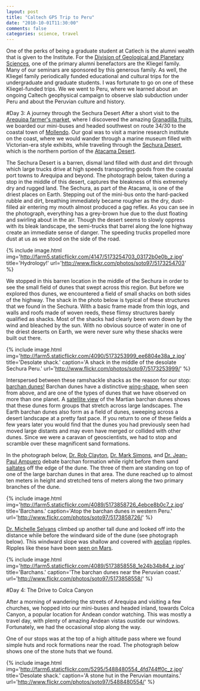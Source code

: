 ```yaml
---
layout: post
title: "Caltech GPS Trip to Peru"
date: "2010-10-01T11:30:00"
comments: false
categories: science, travel
---
```


One of the perks of being a graduate student at Catlech is the alumni wealth that is given to the Institute. For the [Division of Geological and Planetary Sciences](http://www.gps.caltech.edu), one of the primary alumni benefactors are the Kliegel family. Many of our seminars are sponsored by this generous family. As well, the Kliegel family periodically funded educational and cultural trips for the undergraduate and graduate students. I was fortunate to go on one of these Kliegel-funded trips. We we went to Peru, where we learned about an ongoing Caltech geophysical campaign to observe slab subduction under Peru and about the Peruvian culture and history.

<!-- more -->

#Day 3: A journey through the Sechura Desert
After a short visit to the [Arequipa farmer's market](http://www.southamericaliving.com/mercado-san-camilo-in-arequipa-peru/), where I discovered the amazing [Granadilla fruits](http://en.wikipedia.org/wiki/Passiflora_ligularis), we boarded our mini-buses and headed southwest on route 34/30 to the coastal town of [Mollendo](http://en.wikipedia.org/wiki/Mollendo). Our goal was to visit a marine research institute on the coast, where we would wander through a marine museum filled with Victorian-era style exhibits, while traveling through the [Sechura Desert](http://en.wikipedia.org/wiki/Sechura_Desert), which is the northern portion of the [Atacama Desert](http://en.wikipedia.org/wiki/Atacama_Desert).

The Sechura Desert is a barren, dismal land filled with dust and dirt through which large trucks drive at high speeds transporting goods from the coastal port towns to Arequipa and beyond. The photograph below, taken during a stop in the middle of this desert, captures the bleakness of this extremely dry and rugged land. The Sechura, as part of the Atacama, is one of the driest places on Earth. Stepping out of the mini-bus onto the hard-packed rubble and dirt, breathing immediately became rougher as the dry, dust-filled air entering my mouth almost produced a gag reflex. As you can see in the photograph, everything has a grey-brown hue due to the dust floating and swirling about in the air. Though the desert seems to slowly oppress with its bleak landscape, the semi-trucks that barrel along the lone highway create an immediate sense of danger. The speeding trucks propelled more dust at us as we stood on the side of the road.

{% include image.html img='http://farm5.staticflickr.com/4147/5173254703_03172b0e0b_z.jpg' title='Hydrology!' url='http://www.flickr.com/photos/soto97/5173254703' %} 

We stopped in this barren location in the middle of the Sechura in order to see the small field of dunes that swept across this region. But before we explored thos dunes, we encountered a field of small shacks on both sides of the highway. The shack in the photo below is typical of these structures that we found in the Sechura. With a basic frame made from thin logs, and walls and roofs made of woven reeds, these flimsy structures barely qualified as shacks. Most of the shacks had clearly been worn down by the wind and bleached by the sun. With no obvious source of water in one of the driest deserts on Earth, we were never sure why these shacks were built out there.

{% include image.html img='http://farm5.staticflickr.com/4090/5173253999_ee6804e38a_z.jpg' title='Desolate shack.' caption='A shack in the middle of the desolate Sechura Peru.' url='http://www.flickr.com/photos/soto97/5173253999/' %} 

Interspersed between these ramshackle shacks as the reason for our stop: [barchan dunes!](http://en.wikipedia.org/wiki/Barchan) Barchan dunes have a distinctive [wing-shape](http://en.wikipedia.org/wiki/File:Barchan.jpg), when seen from above, and are one of the types of dunes that we have observed on more than one planet. A [satellite view]( http://apod.nasa.gov/apod/ap120422.html) of the Martian barchan dunes shows that these dunes form groups that stretch across large landscapes. The Earth barchan dunes also form as a field of dunes, sweeping across a desert landscape at a pretty fast pace. If you return to one of these fields a few years later you would find that the dunes you had previously seen had moved large distants and may even have merged or collided with other dunes. Since we were a caravan of geoscientists, we had to stop and scramble over these magnificent sand formations.

In the photograph below, [Dr. Rob Clayton](http://www.seismolab.caltech.edu/clayton_r.html), [Dr. Mark Simons](http://www.seismolab.caltech.edu/simons_m.html), and [Dr. Jean-Paul Ampuero](http://www.seismolab.caltech.edu/ampuero_jp.html) debate barchan formation while right before them sand [saltates](http://en.wikipedia.org/wiki/Saltation_%28geology%29) off the edge of the dune. The three of them are standing on top of one of the large barchan dunes in that area. The dune reached up to almost ten meters in height and stretched tens of meters along the two primary branches of the dune.

{% include image.html img='http://farm5.staticflickr.com/4089/5173858726_4ebce8b0c7_z.jpg' title='Barchans.' caption='Atop the barchan dunes in western Peru.' url='http://www.flickr.com/photos/soto97/5173858726/' %} 



[Dr. Michelle Selvans](http://airandspace.si.edu/staffDetail.cfm?staffID=92) climbed up another tall dune and looked off into the distance while before the windward side of the dune (see photograph below). This windward slope was shallow and covered with [aeolian](http://en.wikipedia.org/wiki/Aeolian_processes) ripples. Ripples like these have been [seen on Mars](http://photojournal.jpl.nasa.gov/catalog/PIA08713).

{% include image.html img='http://farm5.staticflickr.com/4089/5173858558_1e24b34b84_z.jpg' title='Barchans.' caption='The barchan dunes near the Peruvian coast.' url='http://www.flickr.com/photos/soto97/5173858558/' %} 



#Day 4: The Drive to Colca Canyon

After a morning of wandering the streets of Arequipa and visiting a few churches, we hopped into our mini-buses and headed inland, towards Colca Canyon, a popular location for Andean condor watching. This was mostly a travel day, with plenty of amazing Andean vistas oustide our windows. Fortunately, we had the occasional stop along the way. 

One of our stops was at the top of a high altitude pass where we found simple huts and rock formations near the road. The photograph below shows one of the stone huts that we found.

{% include image.html img='http://farm6.staticflickr.com/5295/5488480554_4fd744ff0c_z.jpg' title='Desolate shack.' caption='A stone hut in the Peruvian mountains.' url='http://www.flickr.com/photos/soto97/5488480554/' %} 



